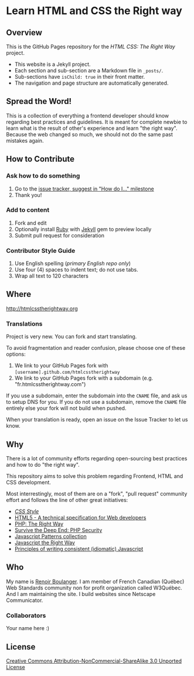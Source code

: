 # Learn HTML and CSS the Right way

## Overview

This is the GitHub Pages repository for the _HTML CSS: The Right Way_ project.

* This website is a Jekyll project.
* Each section and sub-section are a Markdown file in `_posts/`.
* Sub-sections have `isChild: true` in their front matter.
* The navigation and page structure are automatically generated.

## Spread the Word!

This is a collection of everything a frontend developer should know regarding best practices and guidelines. It is meant for complete newbie to learn what is the result of other's experience and learn "the right way". Because the web changed so much, we should not do the same past mistakes again.

## How to Contribute

### Ask how to do something
1. Go to the [issue tracker, suggest in "How do I..." milestone](https://github.com/renoirb/htmlcsstherightway/issues?milestone=1)
2. Thank you!

### Add to content
1. Fork and edit
2. Optionally install [Ruby](https://rvm.io/rvm/install/) with [Jekyll](https://github.com/mojombo/jekyll/) gem to preview locally
3. Submit pull request for consideration

### Contributor Style Guide

1. Use English spelling (*primary English repo only*)
2. Use four (4) spaces to indent text; do not use tabs.
3. Wrap all text to 120 characters


## Where

<http://htmlcsstherightway.org>

### Translations

Project is very new. You can fork and start translating.

To avoid fragmentation and reader confusion, please choose one of these options:

1. We link to your GitHub Pages fork with `[username].github.com/htmlcsstherightway`
2. We link to your GitHub Pages fork with a subdomain (e.g. "fr.htmlcsstherightway.com")

If you use a subdomain, enter the subdomain into the `CNAME` file, and ask us to setup DNS for you. If you do not use a subdomain, remove the `CNAME` file entirely else your fork will not build when pushed.

When your translation is ready, open an issue on the Issue Tracker to let us know.

## Why

There is a lot of community efforts regarding open-sourcing best practices and how to do "the right way".

This repository aims to solve this problem regarding Frontend, HTML and CSS development.

Most interrestingly, most of them are on a "fork", "pull request" community effort and follows the line of other great initiatives: 

* *[CSS Style](https://github.com/byrichardpowell/CSS-Style)*
* [HTML5 - A technical specification for Web developers](http://developers.whatwg.org/)
* [PHP: The Right Way](http://www.phptherightway.com/)
* [Survive the Deep End: PHP Security](http://phpsecurity.readthedocs.org/en/latest/index.html)
* [Javascript Patterns collection](http://shichuan.github.com/javascript-patterns/)
* [Javascript the Right Way](http://www.jstherightway.com/)
* [Principles of writing consistent (idiomatic) Javascript](https://github.com/rwldrn/idiomatic.js)

## Who

My name is [Renoir Boulanger](http://twitter.com/renoirb). I am member of French Canadian (Québec) Web Standards community non for profit organization called W3Québec. And I am maintaining the site. I build websites since Netscape Communicator.


### Collaborators

Your name here :)


## License

[Creative Commons Attribution-NonCommercial-ShareAlike 3.0 Unported License](http://creativecommons.org/licenses/by-nc-sa/3.0/)
